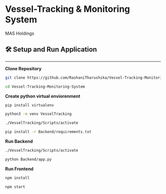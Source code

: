 # Vessel-Tracking & Monitoring System
MAS Holdings

## 🛠️ Setup and Run Application
---
**Clone Repository**
```sh
git clone https://github.com/RashaniTharushika/Vessel-Tracking-Monitoring-System.git

cd Vessel-Tracking-Monitoring-System
```

**Create python virtual enviorenment**
```sh
pip install virtualenv

python3 -m venv VesselTracking

./VesselTracking/Scripts/activate

pip install -r Backend/requirements.txt
```

**Run Backend**
```sh
./VesselTracking/Scripts/activate

python Backend/app.py
```

**Run Frontend**
```sh
npm install

npm start
```